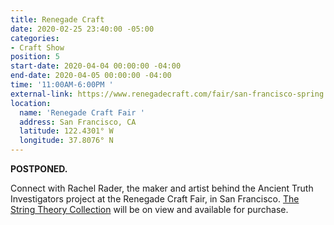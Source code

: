 ```yaml
---
title: Renegade Craft
date: 2020-02-25 23:40:00 -05:00
categories:
- Craft Show
position: 5
start-date: 2020-04-04 00:00:00 -04:00
end-date: 2020-04-05 00:00:00 -04:00
time: '11:00AM-6:00PM '
external-link: https://www.renegadecraft.com/fair/san-francisco-spring
location:
  name: 'Renegade Craft Fair '
  address: San Francisco, CA
  latitude: 122.4301° W
  longitude: 37.8076° N
---
```


**POSTPONED.**

Connect with Rachel Rader, the maker and artist behind the Ancient Truth Investigators project at the Renegade Craft Fair, in San Francisco. [The String Theory Collection](https://ancienttruthinvestigators.com/shop/) will be on view and available for purchase. 